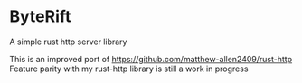 # ByteRift
A simple rust http server library

This is an improved port of https://github.com/matthew-allen2409/rust-http
Feature parity with my rust-http library is still a work in progress
